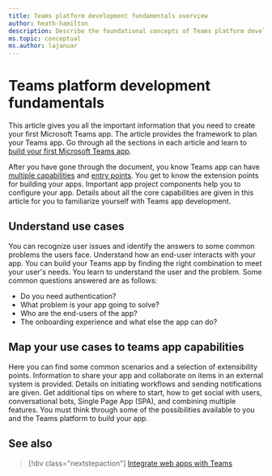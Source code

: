 ```yaml
---
title: Teams platform development fundamentals overview
author: heath-hamilton
description: Describe the foundational concepts of Teams platform development.
ms.topic: conceptual
ms.author: lajanuar
---
```


# Teams platform development fundamentals

This article gives you all the important information that you need to create your first Microsoft Teams app. The article provides the framework to plan your Teams app. Go through all the sections in each article and learn to [build your first Microsoft Teams app](~/build-your-first-app/build-first-app-overview.md).

After you have gone through the document, you know Teams app can have [multiple capabilities](~/concepts/capabilities-overview.md) and [entry points](~/concepts/extensibility-points.md). You get to know the extension points for building your apps. Important app project components help you to configure your app. Details about all the core capabilities are given in this article for you to familiarize yourself with Teams app development.

## Understand use cases

You can recognize user issues and identify the answers to some common problems the users face. Understand how an end-user interacts with your app. You can build your Teams app by finding the right combination to meet your user's needs. You learn to understand the user and the problem. Some common questions answered are as follows:

* Do you need authentication?
* What problem is your app going to solve?
* Who are the end-users of the app?
* The onboarding experience and what else the app can do?

## Map your use cases to teams app capabilities

Here you can find some common scenarios and a selection of extensibility points. Information to share your app and collaborate on items in an external system is provided. Details on initiating workflows and sending notifications are given. Get additional tips on where to start, how to get social with users, conversational bots, Single Page App (SPA), and combining multiple features. You must think through some of the possibilities available to you and the Teams platform to build your app.

## See also

> [!div class="nextstepaction"]
> [Integrate web apps with Teams](~/samples/integrating-web-apps.md)

